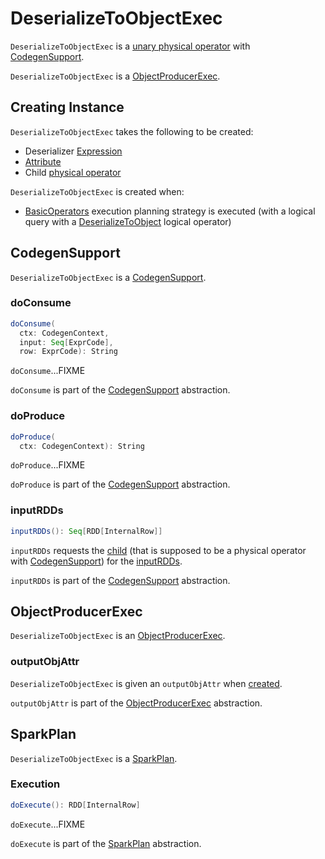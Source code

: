 # DeserializeToObjectExec

`DeserializeToObjectExec` is a [unary physical operator](UnaryExecNode.md) with [CodegenSupport](#CodegenSupport).

`DeserializeToObjectExec` is a [ObjectProducerExec](#ObjectProducerExec).

## Creating Instance

`DeserializeToObjectExec` takes the following to be created:

* <span id="deserializer"> Deserializer [Expression](../expressions/Expression.md)
* [Attribute](#outputObjAttr)
* <span id="child"> Child [physical operator](SparkPlan.md)

`DeserializeToObjectExec` is created when:

* [BasicOperators](../execution-planning-strategies/BasicOperators.md) execution planning strategy is executed (with a logical query with a [DeserializeToObject](../logical-operators/DeserializeToObject.md) logical operator)

## <span id="CodegenSupport"> CodegenSupport

`DeserializeToObjectExec` is a [CodegenSupport](CodegenSupport.md).

### <span id="doConsume"> doConsume

```scala
doConsume(
  ctx: CodegenContext,
  input: Seq[ExprCode],
  row: ExprCode): String
```

`doConsume`...FIXME

`doConsume` is part of the [CodegenSupport](CodegenSupport.md#doConsume) abstraction.

### <span id="doProduce"> doProduce

```scala
doProduce(
  ctx: CodegenContext): String
```

`doProduce`...FIXME

`doProduce` is part of the [CodegenSupport](CodegenSupport.md#doProduce) abstraction.

### <span id="inputRDDs"> inputRDDs

```scala
inputRDDs(): Seq[RDD[InternalRow]]
```

`inputRDDs` requests the [child](#child) (that is supposed to be a physical operator with [CodegenSupport](CodegenSupport.md)) for the [inputRDDs](CodegenSupport.md#inputRDDs).

`inputRDDs` is part of the [CodegenSupport](CodegenSupport.md#inputRDDs) abstraction.

## <span id="ObjectProducerExec"> ObjectProducerExec

`DeserializeToObjectExec` is an [ObjectProducerExec](ObjectProducerExec.md).

### <span id="outputObjAttr"> outputObjAttr

`DeserializeToObjectExec` is given an `outputObjAttr` when [created](#creating-instance).

`outputObjAttr` is part of the [ObjectProducerExec](ObjectProducerExec.md#outputObjAttr) abstraction.

## <span id="SparkPlan"> SparkPlan

`DeserializeToObjectExec` is a [SparkPlan](SparkPlan.md).

### <span id="doExecute"> Execution

```scala
doExecute(): RDD[InternalRow]
```

`doExecute`...FIXME

`doExecute` is part of the [SparkPlan](SparkPlan.md#doExecute) abstraction.
